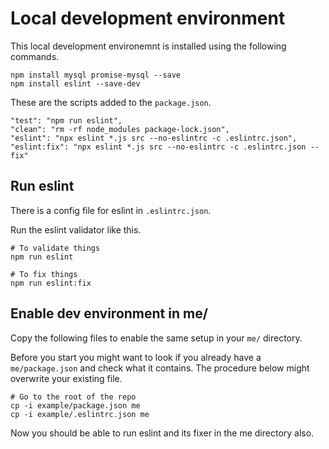 Local development environment
========================

This local development environemnt is installed using the following commands.

```
npm install mysql promise-mysql --save
npm install eslint --save-dev
```

These are the scripts added to the `package.json`.

```
"test": "npm run eslint",
"clean": "rm -rf node_modules package-lock.json",
"eslint": "npx eslint *.js src --no-eslintrc -c .eslintrc.json",
"eslint:fix": "npx eslint *.js src --no-eslintrc -c .eslintrc.json --fix"
```



Run eslint
------------------------

There is a config file for eslint in `.eslintrc.json`.

Run the eslint validator like this.

```
# To validate things
npm run eslint

# To fix things
npm run eslint:fix
```



Enable dev environment in me/
------------------------

Copy the following files to enable the same setup in your `me/` directory.

Before you start you might want to look if you already have a `me/package.json` and check what it contains. The procedure below might overwrite your existing file.

```
# Go to the root of the repo
cp -i example/package.json me
cp -i example/.eslintrc.json me
```

Now you should be able to run eslint and its fixer in the me directory also.
